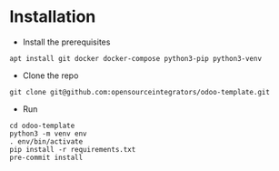 # Installation

* Install the prerequisites
```shell
apt install git docker docker-compose python3-pip python3-venv
```
* Clone the repo
```shell
git clone git@github.com:opensourceintegrators/odoo-template.git
```
* Run
```shell
cd odoo-template
python3 -m venv env
. env/bin/activate
pip install -r requirements.txt
pre-commit install
```
